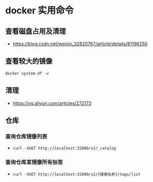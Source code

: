 # docker 实用命令

## 查看磁盘占用及清理

- https://blog.csdn.net/weixin_32820767/article/details/81196250

## 查看较大的镜像

`docker system df -v`

## 清理

- https://yq.aliyun.com/articles/272173

## 仓库

### 查询仓库镜像列表

- `curl -XGET http://localhost:32000/v2/_catalog`

### 查询仓库某镜像所有标签

- `curl -XGET http://localhost:32000/v2/{镜像名称}/tags/list`
